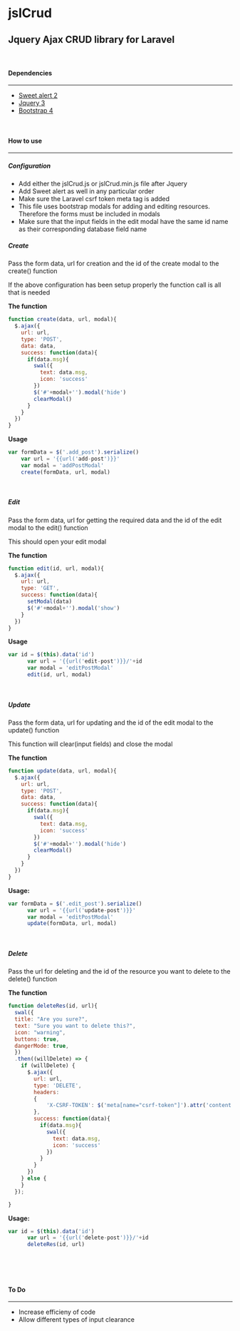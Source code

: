 # jslCrud
<h2>Jquery Ajax CRUD library for Laravel</h2>
<br>
<b><h4>Dependencies</h4></b>
<hr>
<ul>
  <li><a href="https://sweetalert.js.org/guides/#installation"> Sweet alert 2 </a></li>
  <li><a href="https://code.jquery.com/">Jquery 3</a></li>
  <li><a href="https://getbootstrap.com/docs/4.0/getting-started/introduction/">Bootstrap 4</a></li>
</ul>
<br>
<b><h4>How to use</h4></b>
<hr>
<b><h5>Configuration</h5></b>
<ul>
  <li>Add either the jslCrud.js or jslCrud.min.js file after Jquery</li>
  <li>Add Sweet alert as well in any particular order</li>
  <li>Make sure the Laravel csrf token meta tag is added</li>
  <li>This file uses bootstrap modals for adding and editing resources. Therefore the forms must be included in modals</li>
  <li>Make sure that the input fields in the edit modal have the same id name as their corresponding database field name</li>
</ul>
<b><h5>Create</h5></b>
<p>Pass the form data, url for creation and the id of the create modal to the create() function</p>
<p>If the above configuration has been setup properly the function call is all that is needed</p>
<b>The function</b>

```javascript
function create(data, url, modal){
  $.ajax({
    url: url,
    type: 'POST',
    data: data,
    success: function(data){
      if(data.msg){
        swal({
          text: data.msg,
          icon: 'success'
        })
        $('#'+modal+'').modal('hide')
        clearModal()
      }
    }
  })
}
```
<b>Usage</b>

```javascript
var formData = $('.add_post').serialize()
    var url = '{{url('add-post')}}'
    var modal = 'addPostModal'
    create(formData, url, modal)
```

<br>
<b><h5>Edit</h5></b>
<p>Pass the form data, url for getting the required data and the id of the edit modal to the edit() function</p>
<p>This should open your edit modal</p>
<b>The function</b>

```javascript
function edit(id, url, modal){
  $.ajax({
    url: url,
    type: 'GET',
    success: function(data){
      setModal(data)
      $('#'+modal+'').modal('show')
    }
  })
}
```

<b>Usage</b>

```javascript
var id = $(this).data('id')
      var url = '{{url('edit-post')}}/'+id
      var modal = 'editPostModal'
      edit(id, url, modal)
```

<br>
<b><h5>Update</h5></b>
<p>Pass the form data, url for updating and the id of the edit modal to the update() function</p>
<p>This function will clear(input fields) and close the modal</p>
<b>The function</b>

```javascript
function update(data, url, modal){
  $.ajax({
    url: url,
    type: 'POST',
    data: data,
    success: function(data){
      if(data.msg){
        swal({
          text: data.msg,
          icon: 'success'
        })
        $('#'+modal+'').modal('hide')
        clearModal()
      }
    }
  })
}
```

<b>Usage:</b>

```javascript
var formData = $('.edit_post').serialize()
      var url = '{{url('update-post')}}'
      var modal = 'editPostModal'
      update(formData, url, modal)
```

<br>
<b><h5>Delete</h5></b>
<p>Pass the url for deleting and the id of the resource you want to delete to the delete() function</p>
<b>The function</b>

```javascript
function deleteRes(id, url){
  swal({
  title: "Are you sure?",
  text: "Sure you want to delete this?",
  icon: "warning",
  buttons: true,
  dangerMode: true,
  })
  .then((willDelete) => {
    if (willDelete) {
      $.ajax({
        url: url,
        type: 'DELETE',
        headers:
        {
            'X-CSRF-TOKEN': $('meta[name="csrf-token"]').attr('content')
        },
        success: function(data){
          if(data.msg){
            swal({
              text: data.msg,
              icon: 'success'
            })
          }
        }
      })
    } else {
    }
  });

}
```

<b>Usage:</b>

```javascript
var id = $(this).data('id')
      var url = '{{url('delete-post')}}/'+id
      deleteRes(id, url)
```
<br>
<br><br>
<b><h4>To Do</h4></b>
<hr>
<ul>
  <li>Increase efficieny of code</li>
  <li>Allow different types of input clearance</li>
</ul>
